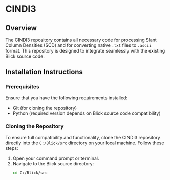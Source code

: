 # CINDI3

## Overview
The CINDI3 repository contains all necessary code for processing Slant Column Densities (SCD) and for converting native `.txt` files to `.ascii` format. This repository is designed to integrate seamlessly with the existing Blick source code.

## Installation Instructions

### Prerequisites
Ensure that you have the following requirements installed:
- Git (for cloning the repository)
- Python (required version depends on Blick source code compatibility)

### Cloning the Repository
To ensure full compatibility and functionality, clone the CINDI3 repository directly into the `C:/Blick/src` directory on your local machine. Follow these steps:
1. Open your command prompt or terminal.
2. Navigate to the Blick source directory:
   ```bash
   cd C:/Blick/src
